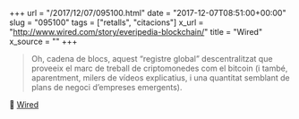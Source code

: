+++
url = "/2017/12/07/095100.html"
date = "2017-12-07T08:51:00+00:00"
slug = "095100"
tags = ["retalls", "citacions"]
x_url = "http://www.wired.com/story/everipedia-blockchain/"
title = "Wired"
x_source = ""
+++

> Oh, cadena de blocs, aquest “registre global” descentralitzat que proveeix el marc de treball de criptomonedes com el bitcoin (i també, aparentment, milers de vídeos explicatius, i una quantitat semblant de plans de negoci d’empreses emergents).

📎 [Wired](http://www.wired.com/story/everipedia-blockchain/)

